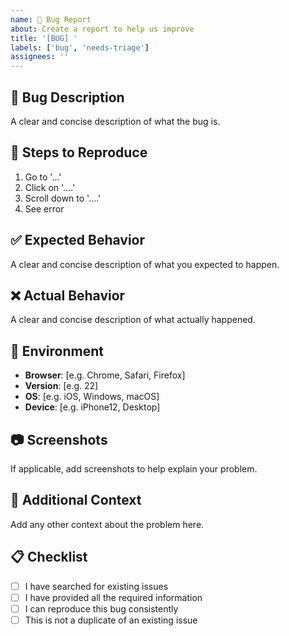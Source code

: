 ```yaml
---
name: 🐛 Bug Report
about: Create a report to help us improve
title: '[BUG] '
labels: ['bug', 'needs-triage']
assignees: ''
---
```


## 🐛 Bug Description

A clear and concise description of what the bug is.

## 🔄 Steps to Reproduce

1. Go to '...'
2. Click on '....'
3. Scroll down to '....'
4. See error

## ✅ Expected Behavior

A clear and concise description of what you expected to happen.

## ❌ Actual Behavior

A clear and concise description of what actually happened.

## 📱 Environment

- **Browser**: [e.g. Chrome, Safari, Firefox]
- **Version**: [e.g. 22]
- **OS**: [e.g. iOS, Windows, macOS]
- **Device**: [e.g. iPhone12, Desktop]

## 📷 Screenshots

If applicable, add screenshots to help explain your problem.

## 🔗 Additional Context

Add any other context about the problem here.

## 📋 Checklist

- [ ] I have searched for existing issues
- [ ] I have provided all the required information
- [ ] I can reproduce this bug consistently
- [ ] This is not a duplicate of an existing issue